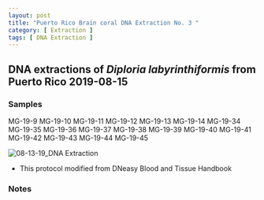 ```yaml
---
layout: post
title: "Puerto Rico Brain coral DNA Extraction No. 3 "
category: [ Extraction ]
tags: [ DNA Extraction ]
---
```


## DNA extractions of *Diploria labyrinthiformis* from Puerto Rico  2019-08-15

### Samples

MG-19-9 MG-19-10 MG-19-11 MG-19-12 MG-19-13 MG-19-14 MG-19-34 MG-19-35 MG-19-36 MG-19-37 MG-19-38 MG-19-39 MG-19-40 MG-19-41 MG-19-42 MG-19-43 MG-19-44 MG-19-45

![08-13-19_DNA Extraction](https://raw.githubusercontent.com/matiasgoco/matiasgoco.github.io/master/images/D_lab_DNA_8_15_19_labeled.png)

* This protocol modified from DNeasy Blood and Tissue Handbook

### Notes
